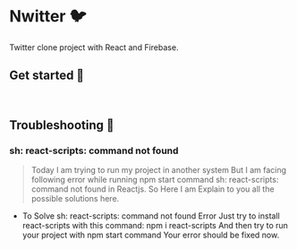 # Nwitter :bird:

Twitter clone project with React and Firebase.

## Get started 🚀
</br>

## Troubleshooting 🎯

### sh: react-scripts: command not found

> Today I am trying to run my project in another system But I am facing following error while running npm start command sh: react-scripts: command not found in Reactjs. So Here I am Explain to you all the possible solutions here.  


- To Solve sh: react-scripts: command not found Error Just try to install react-scripts with this command: npm i react-scripts And then try to run your project with npm start command Your error should be fixed now.



